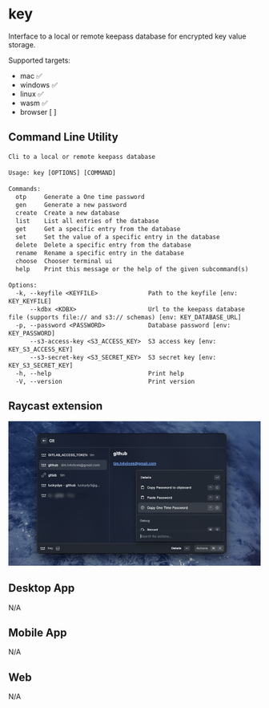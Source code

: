 # key

Interface to a local or remote keepass database for encrypted key value storage.

Supported targets:
- mac ✅
- windows ✅
- linux ✅
- wasm ✅
- browser [ ]

## Command Line Utility

```
Cli to a local or remote keepass database

Usage: key [OPTIONS] [COMMAND]

Commands:
  otp     Generate a One time password
  gen     Generate a new password
  create  Create a new database
  list    List all entries of the database
  get     Get a specific entry from the database
  set     Set the value of a specific entry in the database
  delete  Delete a specific entry from the database
  rename  Rename a specific entry in the database
  choose  Chooser terminal ui
  help    Print this message or the help of the given subcommand(s)

Options:
  -k, --keyfile <KEYFILE>              Path to the keyfile [env: KEY_KEYFILE]
      --kdbx <KDBX>                    Url to the keepass database file (supports file:// and s3:// schemas) [env: KEY_DATABASE_URL]
  -p, --password <PASSWORD>            Database password [env: KEY_PASSWORD]
      --s3-access-key <S3_ACCESS_KEY>  S3 access key [env: KEY_S3_ACCESS_KEY]
      --s3-secret-key <S3_SECRET_KEY>  S3 secret key [env: KEY_S3_SECRET_KEY]
  -h, --help                           Print help
  -V, --version                        Print version
```

## Raycast extension

![./docs/raycast-screenshot.png](./docs/raycast-screenshot.png)

## Desktop App

N/A

## Mobile App

N/A

## Web

N/A
